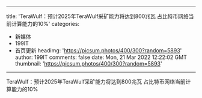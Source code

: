 
---
title: 'TeraWulf：预计2025年TeraWulf采矿能力将达到800兆瓦  占比特币网络当前计算能力的10%'
categories: 
 - 新媒体
 - 199IT
 - 首页更新
headimg: 'https://picsum.photos/400/300?random=5893'
author: 199IT
comments: false
date: Mon, 21 Mar 2022 12:22:02 GMT
thumbnail: 'https://picsum.photos/400/300?random=5893'
---

<div>   
TeraWulf：预计2025年TeraWulf采矿能力将达到800兆瓦  占比特币网络当前计算能力的10%  
</div>
            